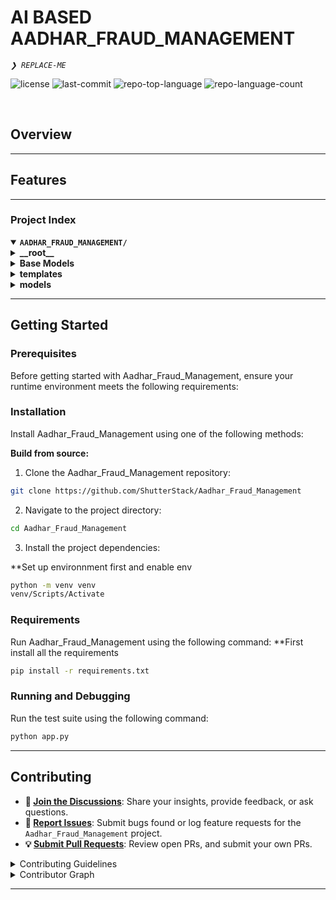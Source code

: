 <div align="left" style="position: relative;">
<h1>AI BASED AADHAR_FRAUD_MANAGEMENT</h1>
<p align="left">
	<em><code>❯ REPLACE-ME</code></em>
</p>
<p align="left">
	<img src="https://img.shields.io/github/license/ShutterStack/Aadhar_Fraud_Management?style=default&logo=opensourceinitiative&logoColor=white&color=0080ff" alt="license">
	<img src="https://img.shields.io/github/last-commit/ShutterStack/Aadhar_Fraud_Management?style=default&logo=git&logoColor=white&color=0080ff" alt="last-commit">
	<img src="https://img.shields.io/github/languages/top/ShutterStack/Aadhar_Fraud_Management?style=default&color=0080ff" alt="repo-top-language">
	<img src="https://img.shields.io/github/languages/count/ShutterStack/Aadhar_Fraud_Management?style=default&color=0080ff" alt="repo-language-count">
</p>
<p align="left"><!-- default option, no dependency badges. -->
</p>
<p align="left">
	<!-- default option, no dependency badges. -->
</p>
</div>
<br clear="right">

##  Overview



---

##  Features



---

###  Project Index
<details open>
	<summary><b><code>AADHAR_FRAUD_MANAGEMENT/</code></b></summary>
	<details> <!-- __root__ Submodule -->
		<summary><b>__root__</b></summary>
		<blockquote>
			<table>
			<tr>
				<td><b><a href='https://github.com/ShutterStack/Aadhar_Fraud_Management/blob/master/vercel.json'>vercel.json</a></b></td>
				<td><code>❯ REPLACE-ME</code></td>
			</tr>
			<tr>
				<td><b><a href='https://github.com/ShutterStack/Aadhar_Fraud_Management/blob/master/app.py'>app.py</a></b></td>
				<td><code>❯ REPLACE-ME</code></td>
			</tr>
			<tr>
				<td><b><a href='https://github.com/ShutterStack/Aadhar_Fraud_Management/blob/master/requirements.txt'>requirements.txt</a></b></td>
				<td><code>❯ REPLACE-ME</code></td>
			</tr>
			</table>
		</blockquote>
	</details>
	<details> <!-- Base Models Submodule -->
		<summary><b>Base Models</b></summary>
		<blockquote>
			<table>
			<tr>
				<td><b><a href='https://github.com/ShutterStack/Aadhar_Fraud_Management/blob/master/Base Models/yolo11n-cls.pt'>yolo11n-cls.pt</a></b></td>
				<td><code>❯ REPLACE-ME</code></td>
			</tr>
			</table>
			<details>
				<summary><b>ocr</b></summary>
				<blockquote>
					<table>
					<tr>
						<td><b><a href='https://github.com/ShutterStack/Aadhar_Fraud_Management/blob/master/Base Models/ocr/ocr.ipynb'>ocr.ipynb</a></b></td>
						<td><code>❯ REPLACE-ME</code></td>
					</tr>
					</table>
					<details>
						<summary><b>.ipynb_checkpoints</b></summary>
						<blockquote>
							<table>
							<tr>
								<td><b><a href='https://github.com/ShutterStack/Aadhar_Fraud_Management/blob/master/Base Models/ocr/.ipynb_checkpoints/ocr-checkpoint.ipynb'>ocr-checkpoint.ipynb</a></b></td>
								<td><code>❯ REPLACE-ME</code></td>
							</tr>
							</table>
						</blockquote>
					</details>
				</blockquote>
			</details>
			<details>
				<summary><b>runs</b></summary>
				<blockquote>
					<details>
						<summary><b>classify</b></summary>
						<blockquote>
							<details>
								<summary><b>train</b></summary>
								<blockquote>
									<table>
									<tr>
										<td><b><a href='https://github.com/ShutterStack/Aadhar_Fraud_Management/blob/master/Base Models/runs/classify/train/args.yaml'>args.yaml</a></b></td>
										<td><code>❯ REPLACE-ME</code></td>
									</tr>
									</table>
									<details>
										<summary><b>weights</b></summary>
										<blockquote>
											<table>
											<tr>
												<td><b><a href='https://github.com/ShutterStack/Aadhar_Fraud_Management/blob/master/Base Models/runs/classify/train/weights/best.pt'>best.pt</a></b></td>
												<td><code>❯ REPLACE-ME</code></td>
											</tr>
											<tr>
												<td><b><a href='https://github.com/ShutterStack/Aadhar_Fraud_Management/blob/master/Base Models/runs/classify/train/weights/last.pt'>last.pt</a></b></td>
												<td><code>❯ REPLACE-ME</code></td>
											</tr>
											</table>
										</blockquote>
									</details>
								</blockquote>
							</details>
						</blockquote>
					</details>
				</blockquote>
			</details>
			<details>
				<summary><b>detection_model</b></summary>
				<blockquote>
					<table>
					<tr>
						<td><b><a href='https://github.com/ShutterStack/Aadhar_Fraud_Management/blob/master/Base Models/detection_model/data.yaml'>data.yaml</a></b></td>
						<td><code>❯ REPLACE-ME</code></td>
					</tr>
					<tr>
						<td><b><a href='https://github.com/ShutterStack/Aadhar_Fraud_Management/blob/master/Base Models/detection_model/yolo11n.pt'>yolo11n.pt</a></b></td>
						<td><code>❯ REPLACE-ME</code></td>
					</tr>
					<tr>
						<td><b><a href='https://github.com/ShutterStack/Aadhar_Fraud_Management/blob/master/Base Models/detection_model/detection_model.ipynb'>detection_model.ipynb</a></b></td>
						<td><code>❯ REPLACE-ME</code></td>
					</tr>
					</table>
					<details>
						<summary><b>dataset</b></summary>
						<blockquote>
							<table>
							<tr>
								<td><b><a href='https://github.com/ShutterStack/Aadhar_Fraud_Management/blob/master/Base Models/detection_model/dataset/classes.txt'>classes.txt</a></b></td>
								<td><code>❯ REPLACE-ME</code></td>
							</tr>
							</table>
							<details>
								<summary><b>labels</b></summary>
								<blockquote>
									<details>
										<summary><b>val</b></summary>
										<blockquote>
											<table>
											<tr>
												<td><b><a href='https://github.com/ShutterStack/Aadhar_Fraud_Management/blob/master/Base Models/detection_model/dataset/labels/val/266.txt'>266.txt</a></b></td>
												<td><code>❯ REPLACE-ME</code></td>
											</tr>
											<tr>
												<td><b><a href='https://github.com/ShutterStack/Aadhar_Fraud_Management/blob/master/Base Models/detection_model/dataset/labels/val/286.txt'>286.txt</a></b></td>
												<td><code>❯ REPLACE-ME</code></td>
											</tr>
											<tr>
												<td><b><a href='https://github.com/ShutterStack/Aadhar_Fraud_Management/blob/master/Base Models/detection_model/dataset/labels/val/242.txt'>242.txt</a></b></td>
												<td><code>❯ REPLACE-ME</code></td>
											</tr>
											<tr>
												<td><b><a href='https://github.com/ShutterStack/Aadhar_Fraud_Management/blob/master/Base Models/detection_model/dataset/labels/val/276.txt'>276.txt</a></b></td>
												<td><code>❯ REPLACE-ME</code></td>
											</tr>
											<tr>
												<td><b><a href='https://github.com/ShutterStack/Aadhar_Fraud_Management/blob/master/Base Models/detection_model/dataset/labels/val/273.txt'>273.txt</a></b></td>
												<td><code>❯ REPLACE-ME</code></td>
											</tr>
											<tr>
												<td><b><a href='https://github.com/ShutterStack/Aadhar_Fraud_Management/blob/master/Base Models/detection_model/dataset/labels/val/252.txt'>252.txt</a></b></td>
												<td><code>❯ REPLACE-ME</code></td>
											</tr>
											<tr>
												<td><b><a href='https://github.com/ShutterStack/Aadhar_Fraud_Management/blob/master/Base Models/detection_model/dataset/labels/val/267.txt'>267.txt</a></b></td>
												<td><code>❯ REPLACE-ME</code></td>
											</tr>
											<tr>
												<td><b><a href='https://github.com/ShutterStack/Aadhar_Fraud_Management/blob/master/Base Models/detection_model/dataset/labels/val/291.txt'>291.txt</a></b></td>
												<td><code>❯ REPLACE-ME</code></td>
											</tr>
											<tr>
												<td><b><a href='https://github.com/ShutterStack/Aadhar_Fraud_Management/blob/master/Base Models/detection_model/dataset/labels/val/284.txt'>284.txt</a></b></td>
												<td><code>❯ REPLACE-ME</code></td>
											</tr>
											<tr>
												<td><b><a href='https://github.com/ShutterStack/Aadhar_Fraud_Management/blob/master/Base Models/detection_model/dataset/labels/val/290.txt'>290.txt</a></b></td>
												<td><code>❯ REPLACE-ME</code></td>
											</tr>
											<tr>
												<td><b><a href='https://github.com/ShutterStack/Aadhar_Fraud_Management/blob/master/Base Models/detection_model/dataset/labels/val/262.txt'>262.txt</a></b></td>
												<td><code>❯ REPLACE-ME</code></td>
											</tr>
											<tr>
												<td><b><a href='https://github.com/ShutterStack/Aadhar_Fraud_Management/blob/master/Base Models/detection_model/dataset/labels/val/260.txt'>260.txt</a></b></td>
												<td><code>❯ REPLACE-ME</code></td>
											</tr>
											<tr>
												<td><b><a href='https://github.com/ShutterStack/Aadhar_Fraud_Management/blob/master/Base Models/detection_model/dataset/labels/val/271.txt'>271.txt</a></b></td>
												<td><code>❯ REPLACE-ME</code></td>
											</tr>
											<tr>
												<td><b><a href='https://github.com/ShutterStack/Aadhar_Fraud_Management/blob/master/Base Models/detection_model/dataset/labels/val/289.txt'>289.txt</a></b></td>
												<td><code>❯ REPLACE-ME</code></td>
											</tr>
											<tr>
												<td><b><a href='https://github.com/ShutterStack/Aadhar_Fraud_Management/blob/master/Base Models/detection_model/dataset/labels/val/259.txt'>259.txt</a></b></td>
												<td><code>❯ REPLACE-ME</code></td>
											</tr>
											<tr>
												<td><b><a href='https://github.com/ShutterStack/Aadhar_Fraud_Management/blob/master/Base Models/detection_model/dataset/labels/val/272.txt'>272.txt</a></b></td>
												<td><code>❯ REPLACE-ME</code></td>
											</tr>
											<tr>
												<td><b><a href='https://github.com/ShutterStack/Aadhar_Fraud_Management/blob/master/Base Models/detection_model/dataset/labels/val/283.txt'>283.txt</a></b></td>
												<td><code>❯ REPLACE-ME</code></td>
											</tr>
											<tr>
												<td><b><a href='https://github.com/ShutterStack/Aadhar_Fraud_Management/blob/master/Base Models/detection_model/dataset/labels/val/250.txt'>250.txt</a></b></td>
												<td><code>❯ REPLACE-ME</code></td>
											</tr>
											<tr>
												<td><b><a href='https://github.com/ShutterStack/Aadhar_Fraud_Management/blob/master/Base Models/detection_model/dataset/labels/val/246.txt'>246.txt</a></b></td>
												<td><code>❯ REPLACE-ME</code></td>
											</tr>
											<tr>
												<td><b><a href='https://github.com/ShutterStack/Aadhar_Fraud_Management/blob/master/Base Models/detection_model/dataset/labels/val/275.txt'>275.txt</a></b></td>
												<td><code>❯ REPLACE-ME</code></td>
											</tr>
											<tr>
												<td><b><a href='https://github.com/ShutterStack/Aadhar_Fraud_Management/blob/master/Base Models/detection_model/dataset/labels/val/270.txt'>270.txt</a></b></td>
												<td><code>❯ REPLACE-ME</code></td>
											</tr>
											<tr>
												<td><b><a href='https://github.com/ShutterStack/Aadhar_Fraud_Management/blob/master/Base Models/detection_model/dataset/labels/val/264.txt'>264.txt</a></b></td>
												<td><code>❯ REPLACE-ME</code></td>
											</tr>
											<tr>
												<td><b><a href='https://github.com/ShutterStack/Aadhar_Fraud_Management/blob/master/Base Models/detection_model/dataset/labels/val/274.txt'>274.txt</a></b></td>
												<td><code>❯ REPLACE-ME</code></td>
											</tr>
											<tr>
												<td><b><a href='https://github.com/ShutterStack/Aadhar_Fraud_Management/blob/master/Base Models/detection_model/dataset/labels/val/248.txt'>248.txt</a></b></td>
												<td><code>❯ REPLACE-ME</code></td>
											</tr>
											<tr>
												<td><b><a href='https://github.com/ShutterStack/Aadhar_Fraud_Management/blob/master/Base Models/detection_model/dataset/labels/val/269.txt'>269.txt</a></b></td>
												<td><code>❯ REPLACE-ME</code></td>
											</tr>
											<tr>
												<td><b><a href='https://github.com/ShutterStack/Aadhar_Fraud_Management/blob/master/Base Models/detection_model/dataset/labels/val/261.txt'>261.txt</a></b></td>
												<td><code>❯ REPLACE-ME</code></td>
											</tr>
											<tr>
												<td><b><a href='https://github.com/ShutterStack/Aadhar_Fraud_Management/blob/master/Base Models/detection_model/dataset/labels/val/253.txt'>253.txt</a></b></td>
												<td><code>❯ REPLACE-ME</code></td>
											</tr>
											<tr>
												<td><b><a href='https://github.com/ShutterStack/Aadhar_Fraud_Management/blob/master/Base Models/detection_model/dataset/labels/val/268.txt'>268.txt</a></b></td>
												<td><code>❯ REPLACE-ME</code></td>
											</tr>
											<tr>
												<td><b><a href='https://github.com/ShutterStack/Aadhar_Fraud_Management/blob/master/Base Models/detection_model/dataset/labels/val/257.txt'>257.txt</a></b></td>
												<td><code>❯ REPLACE-ME</code></td>
											</tr>
											<tr>
												<td><b><a href='https://github.com/ShutterStack/Aadhar_Fraud_Management/blob/master/Base Models/detection_model/dataset/labels/val/277.txt'>277.txt</a></b></td>
												<td><code>❯ REPLACE-ME</code></td>
											</tr>
											<tr>
												<td><b><a href='https://github.com/ShutterStack/Aadhar_Fraud_Management/blob/master/Base Models/detection_model/dataset/labels/val/278.txt'>278.txt</a></b></td>
												<td><code>❯ REPLACE-ME</code></td>
											</tr>
											<tr>
												<td><b><a href='https://github.com/ShutterStack/Aadhar_Fraud_Management/blob/master/Base Models/detection_model/dataset/labels/val/245.txt'>245.txt</a></b></td>
												<td><code>❯ REPLACE-ME</code></td>
											</tr>
											<tr>
												<td><b><a href='https://github.com/ShutterStack/Aadhar_Fraud_Management/blob/master/Base Models/detection_model/dataset/labels/val/279.txt'>279.txt</a></b></td>
												<td><code>❯ REPLACE-ME</code></td>
											</tr>
											<tr>
												<td><b><a href='https://github.com/ShutterStack/Aadhar_Fraud_Management/blob/master/Base Models/detection_model/dataset/labels/val/247.txt'>247.txt</a></b></td>
												<td><code>❯ REPLACE-ME</code></td>
											</tr>
											<tr>
												<td><b><a href='https://github.com/ShutterStack/Aadhar_Fraud_Management/blob/master/Base Models/detection_model/dataset/labels/val/281.txt'>281.txt</a></b></td>
												<td><code>❯ REPLACE-ME</code></td>
											</tr>
											<tr>
												<td><b><a href='https://github.com/ShutterStack/Aadhar_Fraud_Management/blob/master/Base Models/detection_model/dataset/labels/val/287.txt'>287.txt</a></b></td>
												<td><code>❯ REPLACE-ME</code></td>
											</tr>
											<tr>
												<td><b><a href='https://github.com/ShutterStack/Aadhar_Fraud_Management/blob/master/Base Models/detection_model/dataset/labels/val/241.txt'>241.txt</a></b></td>
												<td><code>❯ REPLACE-ME</code></td>
											</tr>
											<tr>
												<td><b><a href='https://github.com/ShutterStack/Aadhar_Fraud_Management/blob/master/Base Models/detection_model/dataset/labels/val/251.txt'>251.txt</a></b></td>
												<td><code>❯ REPLACE-ME</code></td>
											</tr>
											<tr>
												<td><b><a href='https://github.com/ShutterStack/Aadhar_Fraud_Management/blob/master/Base Models/detection_model/dataset/labels/val/258.txt'>258.txt</a></b></td>
												<td><code>❯ REPLACE-ME</code></td>
											</tr>
											<tr>
												<td><b><a href='https://github.com/ShutterStack/Aadhar_Fraud_Management/blob/master/Base Models/detection_model/dataset/labels/val/282.txt'>282.txt</a></b></td>
												<td><code>❯ REPLACE-ME</code></td>
											</tr>
											<tr>
												<td><b><a href='https://github.com/ShutterStack/Aadhar_Fraud_Management/blob/master/Base Models/detection_model/dataset/labels/val/265.txt'>265.txt</a></b></td>
												<td><code>❯ REPLACE-ME</code></td>
											</tr>
											<tr>
												<td><b><a href='https://github.com/ShutterStack/Aadhar_Fraud_Management/blob/master/Base Models/detection_model/dataset/labels/val/255.txt'>255.txt</a></b></td>
												<td><code>❯ REPLACE-ME</code></td>
											</tr>
											<tr>
												<td><b><a href='https://github.com/ShutterStack/Aadhar_Fraud_Management/blob/master/Base Models/detection_model/dataset/labels/val/288.txt'>288.txt</a></b></td>
												<td><code>❯ REPLACE-ME</code></td>
											</tr>
											<tr>
												<td><b><a href='https://github.com/ShutterStack/Aadhar_Fraud_Management/blob/master/Base Models/detection_model/dataset/labels/val/263.txt'>263.txt</a></b></td>
												<td><code>❯ REPLACE-ME</code></td>
											</tr>
											<tr>
												<td><b><a href='https://github.com/ShutterStack/Aadhar_Fraud_Management/blob/master/Base Models/detection_model/dataset/labels/val/249.txt'>249.txt</a></b></td>
												<td><code>❯ REPLACE-ME</code></td>
											</tr>
											<tr>
												<td><b><a href='https://github.com/ShutterStack/Aadhar_Fraud_Management/blob/master/Base Models/detection_model/dataset/labels/val/285.txt'>285.txt</a></b></td>
												<td><code>❯ REPLACE-ME</code></td>
											</tr>
											<tr>
												<td><b><a href='https://github.com/ShutterStack/Aadhar_Fraud_Management/blob/master/Base Models/detection_model/dataset/labels/val/244.txt'>244.txt</a></b></td>
												<td><code>❯ REPLACE-ME</code></td>
											</tr>
											<tr>
												<td><b><a href='https://github.com/ShutterStack/Aadhar_Fraud_Management/blob/master/Base Models/detection_model/dataset/labels/val/254.txt'>254.txt</a></b></td>
												<td><code>❯ REPLACE-ME</code></td>
											</tr>
											<tr>
												<td><b><a href='https://github.com/ShutterStack/Aadhar_Fraud_Management/blob/master/Base Models/detection_model/dataset/labels/val/280.txt'>280.txt</a></b></td>
												<td><code>❯ REPLACE-ME</code></td>
											</tr>
											<tr>
												<td><b><a href='https://github.com/ShutterStack/Aadhar_Fraud_Management/blob/master/Base Models/detection_model/dataset/labels/val/243.txt'>243.txt</a></b></td>
												<td><code>❯ REPLACE-ME</code></td>
											</tr>
											<tr>
												<td><b><a href='https://github.com/ShutterStack/Aadhar_Fraud_Management/blob/master/Base Models/detection_model/dataset/labels/val/256.txt'>256.txt</a></b></td>
												<td><code>❯ REPLACE-ME</code></td>
											</tr>
											</table>
										</blockquote>
									</details>
									<details>
										<summary><b>train</b></summary>
										<blockquote>
											<table>
											<tr>
												<td><b><a href='https://github.com/ShutterStack/Aadhar_Fraud_Management/blob/master/Base Models/detection_model/dataset/labels/train/86.txt'>86.txt</a></b></td>
												<td><code>❯ REPLACE-ME</code></td>
											</tr>
											<tr>
												<td><b><a href='https://github.com/ShutterStack/Aadhar_Fraud_Management/blob/master/Base Models/detection_model/dataset/labels/train/60.txt'>60.txt</a></b></td>
												<td><code>❯ REPLACE-ME</code></td>
											</tr>
											<tr>
												<td><b><a href='https://github.com/ShutterStack/Aadhar_Fraud_Management/blob/master/Base Models/detection_model/dataset/labels/train/37.txt'>37.txt</a></b></td>
												<td><code>❯ REPLACE-ME</code></td>
											</tr>
											<tr>
												<td><b><a href='https://github.com/ShutterStack/Aadhar_Fraud_Management/blob/master/Base Models/detection_model/dataset/labels/train/134.txt'>134.txt</a></b></td>
												<td><code>❯ REPLACE-ME</code></td>
											</tr>
											<tr>
												<td><b><a href='https://github.com/ShutterStack/Aadhar_Fraud_Management/blob/master/Base Models/detection_model/dataset/labels/train/167.txt'>167.txt</a></b></td>
												<td><code>❯ REPLACE-ME</code></td>
											</tr>
											<tr>
												<td><b><a href='https://github.com/ShutterStack/Aadhar_Fraud_Management/blob/master/Base Models/detection_model/dataset/labels/train/213.txt'>213.txt</a></b></td>
												<td><code>❯ REPLACE-ME</code></td>
											</tr>
											<tr>
												<td><b><a href='https://github.com/ShutterStack/Aadhar_Fraud_Management/blob/master/Base Models/detection_model/dataset/labels/train/99.txt'>99.txt</a></b></td>
												<td><code>❯ REPLACE-ME</code></td>
											</tr>
											<tr>
												<td><b><a href='https://github.com/ShutterStack/Aadhar_Fraud_Management/blob/master/Base Models/detection_model/dataset/labels/train/198.txt'>198.txt</a></b></td>
												<td><code>❯ REPLACE-ME</code></td>
											</tr>
											<tr>
												<td><b><a href='https://github.com/ShutterStack/Aadhar_Fraud_Management/blob/master/Base Models/detection_model/dataset/labels/train/131.txt'>131.txt</a></b></td>
												<td><code>❯ REPLACE-ME</code></td>
											</tr>
											<tr>
												<td><b><a href='https://github.com/ShutterStack/Aadhar_Fraud_Management/blob/master/Base Models/detection_model/dataset/labels/train/71.txt'>71.txt</a></b></td>
												<td><code>❯ REPLACE-ME</code></td>
											</tr>
											<tr>
												<td><b><a href='https://github.com/ShutterStack/Aadhar_Fraud_Management/blob/master/Base Models/detection_model/dataset/labels/train/211.txt'>211.txt</a></b></td>
												<td><code>❯ REPLACE-ME</code></td>
											</tr>
											<tr>
												<td><b><a href='https://github.com/ShutterStack/Aadhar_Fraud_Management/blob/master/Base Models/detection_model/dataset/labels/train/231.txt'>231.txt</a></b></td>
												<td><code>❯ REPLACE-ME</code></td>
											</tr>
											<tr>
												<td><b><a href='https://github.com/ShutterStack/Aadhar_Fraud_Management/blob/master/Base Models/detection_model/dataset/labels/train/119.txt'>119.txt</a></b></td>
												<td><code>❯ REPLACE-ME</code></td>
											</tr>
											<tr>
												<td><b><a href='https://github.com/ShutterStack/Aadhar_Fraud_Management/blob/master/Base Models/detection_model/dataset/labels/train/95.txt'>95.txt</a></b></td>
												<td><code>❯ REPLACE-ME</code></td>
											</tr>
											<tr>
												<td><b><a href='https://github.com/ShutterStack/Aadhar_Fraud_Management/blob/master/Base Models/detection_model/dataset/labels/train/164.txt'>164.txt</a></b></td>
												<td><code>❯ REPLACE-ME</code></td>
											</tr>
											<tr>
												<td><b><a href='https://github.com/ShutterStack/Aadhar_Fraud_Management/blob/master/Base Models/detection_model/dataset/labels/train/208.txt'>208.txt</a></b></td>
												<td><code>❯ REPLACE-ME</code></td>
											</tr>
											<tr>
												<td><b><a href='https://github.com/ShutterStack/Aadhar_Fraud_Management/blob/master/Base Models/detection_model/dataset/labels/train/121.txt'>121.txt</a></b></td>
												<td><code>❯ REPLACE-ME</code></td>
											</tr>
											<tr>
												<td><b><a href='https://github.com/ShutterStack/Aadhar_Fraud_Management/blob/master/Base Models/detection_model/dataset/labels/train/28.txt'>28.txt</a></b></td>
												<td><code>❯ REPLACE-ME</code></td>
											</tr>
											<tr>
												<td><b><a href='https://github.com/ShutterStack/Aadhar_Fraud_Management/blob/master/Base Models/detection_model/dataset/labels/train/206.txt'>206.txt</a></b></td>
												<td><code>❯ REPLACE-ME</code></td>
											</tr>
											<tr>
												<td><b><a href='https://github.com/ShutterStack/Aadhar_Fraud_Management/blob/master/Base Models/detection_model/dataset/labels/train/133.txt'>133.txt</a></b></td>
												<td><code>❯ REPLACE-ME</code></td>
											</tr>
											<tr>
												<td><b><a href='https://github.com/ShutterStack/Aadhar_Fraud_Management/blob/master/Base Models/detection_model/dataset/labels/train/190.txt'>190.txt</a></b></td>
												<td><code>❯ REPLACE-ME</code></td>
											</tr>
											<tr>
												<td><b><a href='https://github.com/ShutterStack/Aadhar_Fraud_Management/blob/master/Base Models/detection_model/dataset/labels/train/189.txt'>189.txt</a></b></td>
												<td><code>❯ REPLACE-ME</code></td>
											</tr>
											<tr>
												<td><b><a href='https://github.com/ShutterStack/Aadhar_Fraud_Management/blob/master/Base Models/detection_model/dataset/labels/train/226.txt'>226.txt</a></b></td>
												<td><code>❯ REPLACE-ME</code></td>
											</tr>
											<tr>
												<td><b><a href='https://github.com/ShutterStack/Aadhar_Fraud_Management/blob/master/Base Models/detection_model/dataset/labels/train/221.txt'>221.txt</a></b></td>
												<td><code>❯ REPLACE-ME</code></td>
											</tr>
											<tr>
												<td><b><a href='https://github.com/ShutterStack/Aadhar_Fraud_Management/blob/master/Base Models/detection_model/dataset/labels/train/138.txt'>138.txt</a></b></td>
												<td><code>❯ REPLACE-ME</code></td>
											</tr>
											<tr>
												<td><b><a href='https://github.com/ShutterStack/Aadhar_Fraud_Management/blob/master/Base Models/detection_model/dataset/labels/train/104.txt'>104.txt</a></b></td>
												<td><code>❯ REPLACE-ME</code></td>
											</tr>
											<tr>
												<td><b><a href='https://github.com/ShutterStack/Aadhar_Fraud_Management/blob/master/Base Models/detection_model/dataset/labels/train/27.txt'>27.txt</a></b></td>
												<td><code>❯ REPLACE-ME</code></td>
											</tr>
											<tr>
												<td><b><a href='https://github.com/ShutterStack/Aadhar_Fraud_Management/blob/master/Base Models/detection_model/dataset/labels/train/72.txt'>72.txt</a></b></td>
												<td><code>❯ REPLACE-ME</code></td>
											</tr>
											<tr>
												<td><b><a href='https://github.com/ShutterStack/Aadhar_Fraud_Management/blob/master/Base Models/detection_model/dataset/labels/train/222.txt'>222.txt</a></b></td>
												<td><code>❯ REPLACE-ME</code></td>
											</tr>
											<tr>
												<td><b><a href='https://github.com/ShutterStack/Aadhar_Fraud_Management/blob/master/Base Models/detection_model/dataset/labels/train/93.txt'>93.txt</a></b></td>
												<td><code>❯ REPLACE-ME</code></td>
											</tr>
											<tr>
												<td><b><a href='https://github.com/ShutterStack/Aadhar_Fraud_Management/blob/master/Base Models/detection_model/dataset/labels/train/101.txt'>101.txt</a></b></td>
												<td><code>❯ REPLACE-ME</code></td>
											</tr>
											<tr>
												<td><b><a href='https://github.com/ShutterStack/Aadhar_Fraud_Management/blob/master/Base Models/detection_model/dataset/labels/train/52.txt'>52.txt</a></b></td>
												<td><code>❯ REPLACE-ME</code></td>
											</tr>
											<tr>
												<td><b><a href='https://github.com/ShutterStack/Aadhar_Fraud_Management/blob/master/Base Models/detection_model/dataset/labels/train/228.txt'>228.txt</a></b></td>
												<td><code>❯ REPLACE-ME</code></td>
											</tr>
											<tr>
												<td><b><a href='https://github.com/ShutterStack/Aadhar_Fraud_Management/blob/master/Base Models/detection_model/dataset/labels/train/89.txt'>89.txt</a></b></td>
												<td><code>❯ REPLACE-ME</code></td>
											</tr>
											<tr>
												<td><b><a href='https://github.com/ShutterStack/Aadhar_Fraud_Management/blob/master/Base Models/detection_model/dataset/labels/train/149.txt'>149.txt</a></b></td>
												<td><code>❯ REPLACE-ME</code></td>
											</tr>
											<tr>
												<td><b><a href='https://github.com/ShutterStack/Aadhar_Fraud_Management/blob/master/Base Models/detection_model/dataset/labels/train/143.txt'>143.txt</a></b></td>
												<td><code>❯ REPLACE-ME</code></td>
											</tr>
											<tr>
												<td><b><a href='https://github.com/ShutterStack/Aadhar_Fraud_Management/blob/master/Base Models/detection_model/dataset/labels/train/66.txt'>66.txt</a></b></td>
												<td><code>❯ REPLACE-ME</code></td>
											</tr>
											<tr>
												<td><b><a href='https://github.com/ShutterStack/Aadhar_Fraud_Management/blob/master/Base Models/detection_model/dataset/labels/train/227.txt'>227.txt</a></b></td>
												<td><code>❯ REPLACE-ME</code></td>
											</tr>
											<tr>
												<td><b><a href='https://github.com/ShutterStack/Aadhar_Fraud_Management/blob/master/Base Models/detection_model/dataset/labels/train/57.txt'>57.txt</a></b></td>
												<td><code>❯ REPLACE-ME</code></td>
											</tr>
											<tr>
												<td><b><a href='https://github.com/ShutterStack/Aadhar_Fraud_Management/blob/master/Base Models/detection_model/dataset/labels/train/74.txt'>74.txt</a></b></td>
												<td><code>❯ REPLACE-ME</code></td>
											</tr>
											<tr>
												<td><b><a href='https://github.com/ShutterStack/Aadhar_Fraud_Management/blob/master/Base Models/detection_model/dataset/labels/train/172.txt'>172.txt</a></b></td>
												<td><code>❯ REPLACE-ME</code></td>
											</tr>
											<tr>
												<td><b><a href='https://github.com/ShutterStack/Aadhar_Fraud_Management/blob/master/Base Models/detection_model/dataset/labels/train/108.txt'>108.txt</a></b></td>
												<td><code>❯ REPLACE-ME</code></td>
											</tr>
											<tr>
												<td><b><a href='https://github.com/ShutterStack/Aadhar_Fraud_Management/blob/master/Base Models/detection_model/dataset/labels/train/197.txt'>197.txt</a></b></td>
												<td><code>❯ REPLACE-ME</code></td>
											</tr>
											<tr>
												<td><b><a href='https://github.com/ShutterStack/Aadhar_Fraud_Management/blob/master/Base Models/detection_model/dataset/labels/train/201.txt'>201.txt</a></b></td>
												<td><code>❯ REPLACE-ME</code></td>
											</tr>
											<tr>
												<td><b><a href='https://github.com/ShutterStack/Aadhar_Fraud_Management/blob/master/Base Models/detection_model/dataset/labels/train/1.txt'>1.txt</a></b></td>
												<td><code>❯ REPLACE-ME</code></td>
											</tr>
											<tr>
												<td><b><a href='https://github.com/ShutterStack/Aadhar_Fraud_Management/blob/master/Base Models/detection_model/dataset/labels/train/238.txt'>238.txt</a></b></td>
												<td><code>❯ REPLACE-ME</code></td>
											</tr>
											<tr>
												<td><b><a href='https://github.com/ShutterStack/Aadhar_Fraud_Management/blob/master/Base Models/detection_model/dataset/labels/train/30.txt'>30.txt</a></b></td>
												<td><code>❯ REPLACE-ME</code></td>
											</tr>
											<tr>
												<td><b><a href='https://github.com/ShutterStack/Aadhar_Fraud_Management/blob/master/Base Models/detection_model/dataset/labels/train/70.txt'>70.txt</a></b></td>
												<td><code>❯ REPLACE-ME</code></td>
											</tr>
											<tr>
												<td><b><a href='https://github.com/ShutterStack/Aadhar_Fraud_Management/blob/master/Base Models/detection_model/dataset/labels/train/181.txt'>181.txt</a></b></td>
												<td><code>❯ REPLACE-ME</code></td>
											</tr>
											<tr>
												<td><b><a href='https://github.com/ShutterStack/Aadhar_Fraud_Management/blob/master/Base Models/detection_model/dataset/labels/train/117.txt'>117.txt</a></b></td>
												<td><code>❯ REPLACE-ME</code></td>
											</tr>
											<tr>
												<td><b><a href='https://github.com/ShutterStack/Aadhar_Fraud_Management/blob/master/Base Models/detection_model/dataset/labels/train/177.txt'>177.txt</a></b></td>
												<td><code>❯ REPLACE-ME</code></td>
											</tr>
											<tr>
												<td><b><a href='https://github.com/ShutterStack/Aadhar_Fraud_Management/blob/master/Base Models/detection_model/dataset/labels/train/126.txt'>126.txt</a></b></td>
												<td><code>❯ REPLACE-ME</code></td>
											</tr>
											<tr>
												<td><b><a href='https://github.com/ShutterStack/Aadhar_Fraud_Management/blob/master/Base Models/detection_model/dataset/labels/train/122.txt'>122.txt</a></b></td>
												<td><code>❯ REPLACE-ME</code></td>
											</tr>
											<tr>
												<td><b><a href='https://github.com/ShutterStack/Aadhar_Fraud_Management/blob/master/Base Models/detection_model/dataset/labels/train/51.txt'>51.txt</a></b></td>
												<td><code>❯ REPLACE-ME</code></td>
											</tr>
											<tr>
												<td><b><a href='https://github.com/ShutterStack/Aadhar_Fraud_Management/blob/master/Base Models/detection_model/dataset/labels/train/129.txt'>129.txt</a></b></td>
												<td><code>❯ REPLACE-ME</code></td>
											</tr>
											<tr>
												<td><b><a href='https://github.com/ShutterStack/Aadhar_Fraud_Management/blob/master/Base Models/detection_model/dataset/labels/train/179.txt'>179.txt</a></b></td>
												<td><code>❯ REPLACE-ME</code></td>
											</tr>
											<tr>
												<td><b><a href='https://github.com/ShutterStack/Aadhar_Fraud_Management/blob/master/Base Models/detection_model/dataset/labels/train/4.txt'>4.txt</a></b></td>
												<td><code>❯ REPLACE-ME</code></td>
											</tr>
											<tr>
												<td><b><a href='https://github.com/ShutterStack/Aadhar_Fraud_Management/blob/master/Base Models/detection_model/dataset/labels/train/180.txt'>180.txt</a></b></td>
												<td><code>❯ REPLACE-ME</code></td>
											</tr>
											<tr>
												<td><b><a href='https://github.com/ShutterStack/Aadhar_Fraud_Management/blob/master/Base Models/detection_model/dataset/labels/train/195.txt'>195.txt</a></b></td>
												<td><code>❯ REPLACE-ME</code></td>
											</tr>
											<tr>
												<td><b><a href='https://github.com/ShutterStack/Aadhar_Fraud_Management/blob/master/Base Models/detection_model/dataset/labels/train/160.txt'>160.txt</a></b></td>
												<td><code>❯ REPLACE-ME</code></td>
											</tr>
											<tr>
												<td><b><a href='https://github.com/ShutterStack/Aadhar_Fraud_Management/blob/master/Base Models/detection_model/dataset/labels/train/11.txt'>11.txt</a></b></td>
												<td><code>❯ REPLACE-ME</code></td>
											</tr>
											<tr>
												<td><b><a href='https://github.com/ShutterStack/Aadhar_Fraud_Management/blob/master/Base Models/detection_model/dataset/labels/train/25.txt'>25.txt</a></b></td>
												<td><code>❯ REPLACE-ME</code></td>
											</tr>
											<tr>
												<td><b><a href='https://github.com/ShutterStack/Aadhar_Fraud_Management/blob/master/Base Models/detection_model/dataset/labels/train/44.txt'>44.txt</a></b></td>
												<td><code>❯ REPLACE-ME</code></td>
											</tr>
											<tr>
												<td><b><a href='https://github.com/ShutterStack/Aadhar_Fraud_Management/blob/master/Base Models/detection_model/dataset/labels/train/127.txt'>127.txt</a></b></td>
												<td><code>❯ REPLACE-ME</code></td>
											</tr>
											<tr>
												<td><b><a href='https://github.com/ShutterStack/Aadhar_Fraud_Management/blob/master/Base Models/detection_model/dataset/labels/train/178.txt'>178.txt</a></b></td>
												<td><code>❯ REPLACE-ME</code></td>
											</tr>
											<tr>
												<td><b><a href='https://github.com/ShutterStack/Aadhar_Fraud_Management/blob/master/Base Models/detection_model/dataset/labels/train/111.txt'>111.txt</a></b></td>
												<td><code>❯ REPLACE-ME</code></td>
											</tr>
											<tr>
												<td><b><a href='https://github.com/ShutterStack/Aadhar_Fraud_Management/blob/master/Base Models/detection_model/dataset/labels/train/58.txt'>58.txt</a></b></td>
												<td><code>❯ REPLACE-ME</code></td>
											</tr>
											<tr>
												<td><b><a href='https://github.com/ShutterStack/Aadhar_Fraud_Management/blob/master/Base Models/detection_model/dataset/labels/train/145.txt'>145.txt</a></b></td>
												<td><code>❯ REPLACE-ME</code></td>
											</tr>
											<tr>
												<td><b><a href='https://github.com/ShutterStack/Aadhar_Fraud_Management/blob/master/Base Models/detection_model/dataset/labels/train/13.txt'>13.txt</a></b></td>
												<td><code>❯ REPLACE-ME</code></td>
											</tr>
											<tr>
												<td><b><a href='https://github.com/ShutterStack/Aadhar_Fraud_Management/blob/master/Base Models/detection_model/dataset/labels/train/88.txt'>88.txt</a></b></td>
												<td><code>❯ REPLACE-ME</code></td>
											</tr>
											<tr>
												<td><b><a href='https://github.com/ShutterStack/Aadhar_Fraud_Management/blob/master/Base Models/detection_model/dataset/labels/train/116.txt'>116.txt</a></b></td>
												<td><code>❯ REPLACE-ME</code></td>
											</tr>
											<tr>
												<td><b><a href='https://github.com/ShutterStack/Aadhar_Fraud_Management/blob/master/Base Models/detection_model/dataset/labels/train/67.txt'>67.txt</a></b></td>
												<td><code>❯ REPLACE-ME</code></td>
											</tr>
											<tr>
												<td><b><a href='https://github.com/ShutterStack/Aadhar_Fraud_Management/blob/master/Base Models/detection_model/dataset/labels/train/109.txt'>109.txt</a></b></td>
												<td><code>❯ REPLACE-ME</code></td>
											</tr>
											<tr>
												<td><b><a href='https://github.com/ShutterStack/Aadhar_Fraud_Management/blob/master/Base Models/detection_model/dataset/labels/train/62.txt'>62.txt</a></b></td>
												<td><code>❯ REPLACE-ME</code></td>
											</tr>
											<tr>
												<td><b><a href='https://github.com/ShutterStack/Aadhar_Fraud_Management/blob/master/Base Models/detection_model/dataset/labels/train/113.txt'>113.txt</a></b></td>
												<td><code>❯ REPLACE-ME</code></td>
											</tr>
											<tr>
												<td><b><a href='https://github.com/ShutterStack/Aadhar_Fraud_Management/blob/master/Base Models/detection_model/dataset/labels/train/183.txt'>183.txt</a></b></td>
												<td><code>❯ REPLACE-ME</code></td>
											</tr>
											<tr>
												<td><b><a href='https://github.com/ShutterStack/Aadhar_Fraud_Management/blob/master/Base Models/detection_model/dataset/labels/train/225.txt'>225.txt</a></b></td>
												<td><code>❯ REPLACE-ME</code></td>
											</tr>
											<tr>
												<td><b><a href='https://github.com/ShutterStack/Aadhar_Fraud_Management/blob/master/Base Models/detection_model/dataset/labels/train/8.txt'>8.txt</a></b></td>
												<td><code>❯ REPLACE-ME</code></td>
											</tr>
											<tr>
												<td><b><a href='https://github.com/ShutterStack/Aadhar_Fraud_Management/blob/master/Base Models/detection_model/dataset/labels/train/45.txt'>45.txt</a></b></td>
												<td><code>❯ REPLACE-ME</code></td>
											</tr>
											<tr>
												<td><b><a href='https://github.com/ShutterStack/Aadhar_Fraud_Management/blob/master/Base Models/detection_model/dataset/labels/train/135.txt'>135.txt</a></b></td>
												<td><code>❯ REPLACE-ME</code></td>
											</tr>
											<tr>
												<td><b><a href='https://github.com/ShutterStack/Aadhar_Fraud_Management/blob/master/Base Models/detection_model/dataset/labels/train/97.txt'>97.txt</a></b></td>
												<td><code>❯ REPLACE-ME</code></td>
											</tr>
											<tr>
												<td><b><a href='https://github.com/ShutterStack/Aadhar_Fraud_Management/blob/master/Base Models/detection_model/dataset/labels/train/174.txt'>174.txt</a></b></td>
												<td><code>❯ REPLACE-ME</code></td>
											</tr>
											<tr>
												<td><b><a href='https://github.com/ShutterStack/Aadhar_Fraud_Management/blob/master/Base Models/detection_model/dataset/labels/train/69.txt'>69.txt</a></b></td>
												<td><code>❯ REPLACE-ME</code></td>
											</tr>
											<tr>
												<td><b><a href='https://github.com/ShutterStack/Aadhar_Fraud_Management/blob/master/Base Models/detection_model/dataset/labels/train/10.txt'>10.txt</a></b></td>
												<td><code>❯ REPLACE-ME</code></td>
											</tr>
											<tr>
												<td><b><a href='https://github.com/ShutterStack/Aadhar_Fraud_Management/blob/master/Base Models/detection_model/dataset/labels/train/120.txt'>120.txt</a></b></td>
												<td><code>❯ REPLACE-ME</code></td>
											</tr>
											<tr>
												<td><b><a href='https://github.com/ShutterStack/Aadhar_Fraud_Management/blob/master/Base Models/detection_model/dataset/labels/train/107.txt'>107.txt</a></b></td>
												<td><code>❯ REPLACE-ME</code></td>
											</tr>
											<tr>
												<td><b><a href='https://github.com/ShutterStack/Aadhar_Fraud_Management/blob/master/Base Models/detection_model/dataset/labels/train/218.txt'>218.txt</a></b></td>
												<td><code>❯ REPLACE-ME</code></td>
											</tr>
											<tr>
												<td><b><a href='https://github.com/ShutterStack/Aadhar_Fraud_Management/blob/master/Base Models/detection_model/dataset/labels/train/187.txt'>187.txt</a></b></td>
												<td><code>❯ REPLACE-ME</code></td>
											</tr>
											<tr>
												<td><b><a href='https://github.com/ShutterStack/Aadhar_Fraud_Management/blob/master/Base Models/detection_model/dataset/labels/train/216.txt'>216.txt</a></b></td>
												<td><code>❯ REPLACE-ME</code></td>
											</tr>
											<tr>
												<td><b><a href='https://github.com/ShutterStack/Aadhar_Fraud_Management/blob/master/Base Models/detection_model/dataset/labels/train/161.txt'>161.txt</a></b></td>
												<td><code>❯ REPLACE-ME</code></td>
											</tr>
											<tr>
												<td><b><a href='https://github.com/ShutterStack/Aadhar_Fraud_Management/blob/master/Base Models/detection_model/dataset/labels/train/156.txt'>156.txt</a></b></td>
												<td><code>❯ REPLACE-ME</code></td>
											</tr>
											<tr>
												<td><b><a href='https://github.com/ShutterStack/Aadhar_Fraud_Management/blob/master/Base Models/detection_model/dataset/labels/train/63.txt'>63.txt</a></b></td>
												<td><code>❯ REPLACE-ME</code></td>
											</tr>
											<tr>
												<td><b><a href='https://github.com/ShutterStack/Aadhar_Fraud_Management/blob/master/Base Models/detection_model/dataset/labels/train/193.txt'>193.txt</a></b></td>
												<td><code>❯ REPLACE-ME</code></td>
											</tr>
											<tr>
												<td><b><a href='https://github.com/ShutterStack/Aadhar_Fraud_Management/blob/master/Base Models/detection_model/dataset/labels/train/137.txt'>137.txt</a></b></td>
												<td><code>❯ REPLACE-ME</code></td>
											</tr>
											<tr>
												<td><b><a href='https://github.com/ShutterStack/Aadhar_Fraud_Management/blob/master/Base Models/detection_model/dataset/labels/train/153.txt'>153.txt</a></b></td>
												<td><code>❯ REPLACE-ME</code></td>
											</tr>
											<tr>
												<td><b><a href='https://github.com/ShutterStack/Aadhar_Fraud_Management/blob/master/Base Models/detection_model/dataset/labels/train/229.txt'>229.txt</a></b></td>
												<td><code>❯ REPLACE-ME</code></td>
											</tr>
											<tr>
												<td><b><a href='https://github.com/ShutterStack/Aadhar_Fraud_Management/blob/master/Base Models/detection_model/dataset/labels/train/114.txt'>114.txt</a></b></td>
												<td><code>❯ REPLACE-ME</code></td>
											</tr>
											<tr>
												<td><b><a href='https://github.com/ShutterStack/Aadhar_Fraud_Management/blob/master/Base Models/detection_model/dataset/labels/train/22.txt'>22.txt</a></b></td>
												<td><code>❯ REPLACE-ME</code></td>
											</tr>
											<tr>
												<td><b><a href='https://github.com/ShutterStack/Aadhar_Fraud_Management/blob/master/Base Models/detection_model/dataset/labels/train/49.txt'>49.txt</a></b></td>
												<td><code>❯ REPLACE-ME</code></td>
											</tr>
											<tr>
												<td><b><a href='https://github.com/ShutterStack/Aadhar_Fraud_Management/blob/master/Base Models/detection_model/dataset/labels/train/84.txt'>84.txt</a></b></td>
												<td><code>❯ REPLACE-ME</code></td>
											</tr>
											<tr>
												<td><b><a href='https://github.com/ShutterStack/Aadhar_Fraud_Management/blob/master/Base Models/detection_model/dataset/labels/train/163.txt'>163.txt</a></b></td>
												<td><code>❯ REPLACE-ME</code></td>
											</tr>
											<tr>
												<td><b><a href='https://github.com/ShutterStack/Aadhar_Fraud_Management/blob/master/Base Models/detection_model/dataset/labels/train/106.txt'>106.txt</a></b></td>
												<td><code>❯ REPLACE-ME</code></td>
											</tr>
											<tr>
												<td><b><a href='https://github.com/ShutterStack/Aadhar_Fraud_Management/blob/master/Base Models/detection_model/dataset/labels/train/42.txt'>42.txt</a></b></td>
												<td><code>❯ REPLACE-ME</code></td>
											</tr>
											<tr>
												<td><b><a href='https://github.com/ShutterStack/Aadhar_Fraud_Management/blob/master/Base Models/detection_model/dataset/labels/train/236.txt'>236.txt</a></b></td>
												<td><code>❯ REPLACE-ME</code></td>
											</tr>
											<tr>
												<td><b><a href='https://github.com/ShutterStack/Aadhar_Fraud_Management/blob/master/Base Models/detection_model/dataset/labels/train/9.txt'>9.txt</a></b></td>
												<td><code>❯ REPLACE-ME</code></td>
											</tr>
											<tr>
												<td><b><a href='https://github.com/ShutterStack/Aadhar_Fraud_Management/blob/master/Base Models/detection_model/dataset/labels/train/176.txt'>176.txt</a></b></td>
												<td><code>❯ REPLACE-ME</code></td>
											</tr>
											<tr>
												<td><b><a href='https://github.com/ShutterStack/Aadhar_Fraud_Management/blob/master/Base Models/detection_model/dataset/labels/train/39.txt'>39.txt</a></b></td>
												<td><code>❯ REPLACE-ME</code></td>
											</tr>
											<tr>
												<td><b><a href='https://github.com/ShutterStack/Aadhar_Fraud_Management/blob/master/Base Models/detection_model/dataset/labels/train/186.txt'>186.txt</a></b></td>
												<td><code>❯ REPLACE-ME</code></td>
											</tr>
											<tr>
												<td><b><a href='https://github.com/ShutterStack/Aadhar_Fraud_Management/blob/master/Base Models/detection_model/dataset/labels/train/12.txt'>12.txt</a></b></td>
												<td><code>❯ REPLACE-ME</code></td>
											</tr>
											<tr>
												<td><b><a href='https://github.com/ShutterStack/Aadhar_Fraud_Management/blob/master/Base Models/detection_model/dataset/labels/train/94.txt'>94.txt</a></b></td>
												<td><code>❯ REPLACE-ME</code></td>
											</tr>
											<tr>
												<td><b><a href='https://github.com/ShutterStack/Aadhar_Fraud_Management/blob/master/Base Models/detection_model/dataset/labels/train/61.txt'>61.txt</a></b></td>
												<td><code>❯ REPLACE-ME</code></td>
											</tr>
											<tr>
												<td><b><a href='https://github.com/ShutterStack/Aadhar_Fraud_Management/blob/master/Base Models/detection_model/dataset/labels/train/125.txt'>125.txt</a></b></td>
												<td><code>❯ REPLACE-ME</code></td>
											</tr>
											<tr>
												<td><b><a href='https://github.com/ShutterStack/Aadhar_Fraud_Management/blob/master/Base Models/detection_model/dataset/labels/train/14.txt'>14.txt</a></b></td>
												<td><code>❯ REPLACE-ME</code></td>
											</tr>
											<tr>
												<td><b><a href='https://github.com/ShutterStack/Aadhar_Fraud_Management/blob/master/Base Models/detection_model/dataset/labels/train/173.txt'>173.txt</a></b></td>
												<td><code>❯ REPLACE-ME</code></td>
											</tr>
											<tr>
												<td><b><a href='https://github.com/ShutterStack/Aadhar_Fraud_Management/blob/master/Base Models/detection_model/dataset/labels/train/81.txt'>81.txt</a></b></td>
												<td><code>❯ REPLACE-ME</code></td>
											</tr>
											<tr>
												<td><b><a href='https://github.com/ShutterStack/Aadhar_Fraud_Management/blob/master/Base Models/detection_model/dataset/labels/train/205.txt'>205.txt</a></b></td>
												<td><code>❯ REPLACE-ME</code></td>
											</tr>
											<tr>
												<td><b><a href='https://github.com/ShutterStack/Aadhar_Fraud_Management/blob/master/Base Models/detection_model/dataset/labels/train/82.txt'>82.txt</a></b></td>
												<td><code>❯ REPLACE-ME</code></td>
											</tr>
											<tr>
												<td><b><a href='https://github.com/ShutterStack/Aadhar_Fraud_Management/blob/master/Base Models/detection_model/dataset/labels/train/240.txt'>240.txt</a></b></td>
												<td><code>❯ REPLACE-ME</code></td>
											</tr>
											<tr>
												<td><b><a href='https://github.com/ShutterStack/Aadhar_Fraud_Management/blob/master/Base Models/detection_model/dataset/labels/train/130.txt'>130.txt</a></b></td>
												<td><code>❯ REPLACE-ME</code></td>
											</tr>
											<tr>
												<td><b><a href='https://github.com/ShutterStack/Aadhar_Fraud_Management/blob/master/Base Models/detection_model/dataset/labels/train/15.txt'>15.txt</a></b></td>
												<td><code>❯ REPLACE-ME</code></td>
											</tr>
											<tr>
												<td><b><a href='https://github.com/ShutterStack/Aadhar_Fraud_Management/blob/master/Base Models/detection_model/dataset/labels/train/124.txt'>124.txt</a></b></td>
												<td><code>❯ REPLACE-ME</code></td>
											</tr>
											<tr>
												<td><b><a href='https://github.com/ShutterStack/Aadhar_Fraud_Management/blob/master/Base Models/detection_model/dataset/labels/train/18.txt'>18.txt</a></b></td>
												<td><code>❯ REPLACE-ME</code></td>
											</tr>
											<tr>
												<td><b><a href='https://github.com/ShutterStack/Aadhar_Fraud_Management/blob/master/Base Models/detection_model/dataset/labels/train/76.txt'>76.txt</a></b></td>
												<td><code>❯ REPLACE-ME</code></td>
											</tr>
											<tr>
												<td><b><a href='https://github.com/ShutterStack/Aadhar_Fraud_Management/blob/master/Base Models/detection_model/dataset/labels/train/110.txt'>110.txt</a></b></td>
												<td><code>❯ REPLACE-ME</code></td>
											</tr>
											<tr>
												<td><b><a href='https://github.com/ShutterStack/Aadhar_Fraud_Management/blob/master/Base Models/detection_model/dataset/labels/train/148.txt'>148.txt</a></b></td>
												<td><code>❯ REPLACE-ME</code></td>
											</tr>
											<tr>
												<td><b><a href='https://github.com/ShutterStack/Aadhar_Fraud_Management/blob/master/Base Models/detection_model/dataset/labels/train/136.txt'>136.txt</a></b></td>
												<td><code>❯ REPLACE-ME</code></td>
											</tr>
											<tr>
												<td><b><a href='https://github.com/ShutterStack/Aadhar_Fraud_Management/blob/master/Base Models/detection_model/dataset/labels/train/91.txt'>91.txt</a></b></td>
												<td><code>❯ REPLACE-ME</code></td>
											</tr>
											<tr>
												<td><b><a href='https://github.com/ShutterStack/Aadhar_Fraud_Management/blob/master/Base Models/detection_model/dataset/labels/train/215.txt'>215.txt</a></b></td>
												<td><code>❯ REPLACE-ME</code></td>
											</tr>
											<tr>
												<td><b><a href='https://github.com/ShutterStack/Aadhar_Fraud_Management/blob/master/Base Models/detection_model/dataset/labels/train/24.txt'>24.txt</a></b></td>
												<td><code>❯ REPLACE-ME</code></td>
											</tr>
											<tr>
												<td><b><a href='https://github.com/ShutterStack/Aadhar_Fraud_Management/blob/master/Base Models/detection_model/dataset/labels/train/2.txt'>2.txt</a></b></td>
												<td><code>❯ REPLACE-ME</code></td>
											</tr>
											<tr>
												<td><b><a href='https://github.com/ShutterStack/Aadhar_Fraud_Management/blob/master/Base Models/detection_model/dataset/labels/train/65.txt'>65.txt</a></b></td>
												<td><code>❯ REPLACE-ME</code></td>
											</tr>
											<tr>
												<td><b><a href='https://github.com/ShutterStack/Aadhar_Fraud_Management/blob/master/Base Models/detection_model/dataset/labels/train/98.txt'>98.txt</a></b></td>
												<td><code>❯ REPLACE-ME</code></td>
											</tr>
											<tr>
												<td><b><a href='https://github.com/ShutterStack/Aadhar_Fraud_Management/blob/master/Base Models/detection_model/dataset/labels/train/5.txt'>5.txt</a></b></td>
												<td><code>❯ REPLACE-ME</code></td>
											</tr>
											<tr>
												<td><b><a href='https://github.com/ShutterStack/Aadhar_Fraud_Management/blob/master/Base Models/detection_model/dataset/labels/train/80.txt'>80.txt</a></b></td>
												<td><code>❯ REPLACE-ME</code></td>
											</tr>
											<tr>
												<td><b><a href='https://github.com/ShutterStack/Aadhar_Fraud_Management/blob/master/Base Models/detection_model/dataset/labels/train/224.txt'>224.txt</a></b></td>
												<td><code>❯ REPLACE-ME</code></td>
											</tr>
											<tr>
												<td><b><a href='https://github.com/ShutterStack/Aadhar_Fraud_Management/blob/master/Base Models/detection_model/dataset/labels/train/235.txt'>235.txt</a></b></td>
												<td><code>❯ REPLACE-ME</code></td>
											</tr>
											<tr>
												<td><b><a href='https://github.com/ShutterStack/Aadhar_Fraud_Management/blob/master/Base Models/detection_model/dataset/labels/train/105.txt'>105.txt</a></b></td>
												<td><code>❯ REPLACE-ME</code></td>
											</tr>
											<tr>
												<td><b><a href='https://github.com/ShutterStack/Aadhar_Fraud_Management/blob/master/Base Models/detection_model/dataset/labels/train/141.txt'>141.txt</a></b></td>
												<td><code>❯ REPLACE-ME</code></td>
											</tr>
											<tr>
												<td><b><a href='https://github.com/ShutterStack/Aadhar_Fraud_Management/blob/master/Base Models/detection_model/dataset/labels/train/43.txt'>43.txt</a></b></td>
												<td><code>❯ REPLACE-ME</code></td>
											</tr>
											<tr>
												<td><b><a href='https://github.com/ShutterStack/Aadhar_Fraud_Management/blob/master/Base Models/detection_model/dataset/labels/train/154.txt'>154.txt</a></b></td>
												<td><code>❯ REPLACE-ME</code></td>
											</tr>
											<tr>
												<td><b><a href='https://github.com/ShutterStack/Aadhar_Fraud_Management/blob/master/Base Models/detection_model/dataset/labels/train/6.txt'>6.txt</a></b></td>
												<td><code>❯ REPLACE-ME</code></td>
											</tr>
											<tr>
												<td><b><a href='https://github.com/ShutterStack/Aadhar_Fraud_Management/blob/master/Base Models/detection_model/dataset/labels/train/152.txt'>152.txt</a></b></td>
												<td><code>❯ REPLACE-ME</code></td>
											</tr>
											<tr>
												<td><b><a href='https://github.com/ShutterStack/Aadhar_Fraud_Management/blob/master/Base Models/detection_model/dataset/labels/train/140.txt'>140.txt</a></b></td>
												<td><code>❯ REPLACE-ME</code></td>
											</tr>
											<tr>
												<td><b><a href='https://github.com/ShutterStack/Aadhar_Fraud_Management/blob/master/Base Models/detection_model/dataset/labels/train/87.txt'>87.txt</a></b></td>
												<td><code>❯ REPLACE-ME</code></td>
											</tr>
											<tr>
												<td><b><a href='https://github.com/ShutterStack/Aadhar_Fraud_Management/blob/master/Base Models/detection_model/dataset/labels/train/194.txt'>194.txt</a></b></td>
												<td><code>❯ REPLACE-ME</code></td>
											</tr>
											<tr>
												<td><b><a href='https://github.com/ShutterStack/Aadhar_Fraud_Management/blob/master/Base Models/detection_model/dataset/labels/train/212.txt'>212.txt</a></b></td>
												<td><code>❯ REPLACE-ME</code></td>
											</tr>
											<tr>
												<td><b><a href='https://github.com/ShutterStack/Aadhar_Fraud_Management/blob/master/Base Models/detection_model/dataset/labels/train/56.txt'>56.txt</a></b></td>
												<td><code>❯ REPLACE-ME</code></td>
											</tr>
											<tr>
												<td><b><a href='https://github.com/ShutterStack/Aadhar_Fraud_Management/blob/master/Base Models/detection_model/dataset/labels/train/162.txt'>162.txt</a></b></td>
												<td><code>❯ REPLACE-ME</code></td>
											</tr>
											<tr>
												<td><b><a href='https://github.com/ShutterStack/Aadhar_Fraud_Management/blob/master/Base Models/detection_model/dataset/labels/train/150.txt'>150.txt</a></b></td>
												<td><code>❯ REPLACE-ME</code></td>
											</tr>
											<tr>
												<td><b><a href='https://github.com/ShutterStack/Aadhar_Fraud_Management/blob/master/Base Models/detection_model/dataset/labels/train/165.txt'>165.txt</a></b></td>
												<td><code>❯ REPLACE-ME</code></td>
											</tr>
											<tr>
												<td><b><a href='https://github.com/ShutterStack/Aadhar_Fraud_Management/blob/master/Base Models/detection_model/dataset/labels/train/234.txt'>234.txt</a></b></td>
												<td><code>❯ REPLACE-ME</code></td>
											</tr>
											<tr>
												<td><b><a href='https://github.com/ShutterStack/Aadhar_Fraud_Management/blob/master/Base Models/detection_model/dataset/labels/train/142.txt'>142.txt</a></b></td>
												<td><code>❯ REPLACE-ME</code></td>
											</tr>
											<tr>
												<td><b><a href='https://github.com/ShutterStack/Aadhar_Fraud_Management/blob/master/Base Models/detection_model/dataset/labels/train/203.txt'>203.txt</a></b></td>
												<td><code>❯ REPLACE-ME</code></td>
											</tr>
											<tr>
												<td><b><a href='https://github.com/ShutterStack/Aadhar_Fraud_Management/blob/master/Base Models/detection_model/dataset/labels/train/237.txt'>237.txt</a></b></td>
												<td><code>❯ REPLACE-ME</code></td>
											</tr>
											<tr>
												<td><b><a href='https://github.com/ShutterStack/Aadhar_Fraud_Management/blob/master/Base Models/detection_model/dataset/labels/train/185.txt'>185.txt</a></b></td>
												<td><code>❯ REPLACE-ME</code></td>
											</tr>
											<tr>
												<td><b><a href='https://github.com/ShutterStack/Aadhar_Fraud_Management/blob/master/Base Models/detection_model/dataset/labels/train/102.txt'>102.txt</a></b></td>
												<td><code>❯ REPLACE-ME</code></td>
											</tr>
											<tr>
												<td><b><a href='https://github.com/ShutterStack/Aadhar_Fraud_Management/blob/master/Base Models/detection_model/dataset/labels/train/17.txt'>17.txt</a></b></td>
												<td><code>❯ REPLACE-ME</code></td>
											</tr>
											<tr>
												<td><b><a href='https://github.com/ShutterStack/Aadhar_Fraud_Management/blob/master/Base Models/detection_model/dataset/labels/train/217.txt'>217.txt</a></b></td>
												<td><code>❯ REPLACE-ME</code></td>
											</tr>
											<tr>
												<td><b><a href='https://github.com/ShutterStack/Aadhar_Fraud_Management/blob/master/Base Models/detection_model/dataset/labels/train/46.txt'>46.txt</a></b></td>
												<td><code>❯ REPLACE-ME</code></td>
											</tr>
											<tr>
												<td><b><a href='https://github.com/ShutterStack/Aadhar_Fraud_Management/blob/master/Base Models/detection_model/dataset/labels/train/232.txt'>232.txt</a></b></td>
												<td><code>❯ REPLACE-ME</code></td>
											</tr>
											<tr>
												<td><b><a href='https://github.com/ShutterStack/Aadhar_Fraud_Management/blob/master/Base Models/detection_model/dataset/labels/train/209.txt'>209.txt</a></b></td>
												<td><code>❯ REPLACE-ME</code></td>
											</tr>
											<tr>
												<td><b><a href='https://github.com/ShutterStack/Aadhar_Fraud_Management/blob/master/Base Models/detection_model/dataset/labels/train/123.txt'>123.txt</a></b></td>
												<td><code>❯ REPLACE-ME</code></td>
											</tr>
											<tr>
												<td><b><a href='https://github.com/ShutterStack/Aadhar_Fraud_Management/blob/master/Base Models/detection_model/dataset/labels/train/192.txt'>192.txt</a></b></td>
												<td><code>❯ REPLACE-ME</code></td>
											</tr>
											<tr>
												<td><b><a href='https://github.com/ShutterStack/Aadhar_Fraud_Management/blob/master/Base Models/detection_model/dataset/labels/train/144.txt'>144.txt</a></b></td>
												<td><code>❯ REPLACE-ME</code></td>
											</tr>
											<tr>
												<td><b><a href='https://github.com/ShutterStack/Aadhar_Fraud_Management/blob/master/Base Models/detection_model/dataset/labels/train/175.txt'>175.txt</a></b></td>
												<td><code>❯ REPLACE-ME</code></td>
											</tr>
											<tr>
												<td><b><a href='https://github.com/ShutterStack/Aadhar_Fraud_Management/blob/master/Base Models/detection_model/dataset/labels/train/155.txt'>155.txt</a></b></td>
												<td><code>❯ REPLACE-ME</code></td>
											</tr>
											<tr>
												<td><b><a href='https://github.com/ShutterStack/Aadhar_Fraud_Management/blob/master/Base Models/detection_model/dataset/labels/train/54.txt'>54.txt</a></b></td>
												<td><code>❯ REPLACE-ME</code></td>
											</tr>
											<tr>
												<td><b><a href='https://github.com/ShutterStack/Aadhar_Fraud_Management/blob/master/Base Models/detection_model/dataset/labels/train/32.txt'>32.txt</a></b></td>
												<td><code>❯ REPLACE-ME</code></td>
											</tr>
											<tr>
												<td><b><a href='https://github.com/ShutterStack/Aadhar_Fraud_Management/blob/master/Base Models/detection_model/dataset/labels/train/40.txt'>40.txt</a></b></td>
												<td><code>❯ REPLACE-ME</code></td>
											</tr>
											<tr>
												<td><b><a href='https://github.com/ShutterStack/Aadhar_Fraud_Management/blob/master/Base Models/detection_model/dataset/labels/train/68.txt'>68.txt</a></b></td>
												<td><code>❯ REPLACE-ME</code></td>
											</tr>
											<tr>
												<td><b><a href='https://github.com/ShutterStack/Aadhar_Fraud_Management/blob/master/Base Models/detection_model/dataset/labels/train/158.txt'>158.txt</a></b></td>
												<td><code>❯ REPLACE-ME</code></td>
											</tr>
											<tr>
												<td><b><a href='https://github.com/ShutterStack/Aadhar_Fraud_Management/blob/master/Base Models/detection_model/dataset/labels/train/157.txt'>157.txt</a></b></td>
												<td><code>❯ REPLACE-ME</code></td>
											</tr>
											<tr>
												<td><b><a href='https://github.com/ShutterStack/Aadhar_Fraud_Management/blob/master/Base Models/detection_model/dataset/labels/train/223.txt'>223.txt</a></b></td>
												<td><code>❯ REPLACE-ME</code></td>
											</tr>
											<tr>
												<td><b><a href='https://github.com/ShutterStack/Aadhar_Fraud_Management/blob/master/Base Models/detection_model/dataset/labels/train/21.txt'>21.txt</a></b></td>
												<td><code>❯ REPLACE-ME</code></td>
											</tr>
											<tr>
												<td><b><a href='https://github.com/ShutterStack/Aadhar_Fraud_Management/blob/master/Base Models/detection_model/dataset/labels/train/169.txt'>169.txt</a></b></td>
												<td><code>❯ REPLACE-ME</code></td>
											</tr>
											<tr>
												<td><b><a href='https://github.com/ShutterStack/Aadhar_Fraud_Management/blob/master/Base Models/detection_model/dataset/labels/train/188.txt'>188.txt</a></b></td>
												<td><code>❯ REPLACE-ME</code></td>
											</tr>
											<tr>
												<td><b><a href='https://github.com/ShutterStack/Aadhar_Fraud_Management/blob/master/Base Models/detection_model/dataset/labels/train/210.txt'>210.txt</a></b></td>
												<td><code>❯ REPLACE-ME</code></td>
											</tr>
											<tr>
												<td><b><a href='https://github.com/ShutterStack/Aadhar_Fraud_Management/blob/master/Base Models/detection_model/dataset/labels/train/168.txt'>168.txt</a></b></td>
												<td><code>❯ REPLACE-ME</code></td>
											</tr>
											<tr>
												<td><b><a href='https://github.com/ShutterStack/Aadhar_Fraud_Management/blob/master/Base Models/detection_model/dataset/labels/train/184.txt'>184.txt</a></b></td>
												<td><code>❯ REPLACE-ME</code></td>
											</tr>
											<tr>
												<td><b><a href='https://github.com/ShutterStack/Aadhar_Fraud_Management/blob/master/Base Models/detection_model/dataset/labels/train/170.txt'>170.txt</a></b></td>
												<td><code>❯ REPLACE-ME</code></td>
											</tr>
											<tr>
												<td><b><a href='https://github.com/ShutterStack/Aadhar_Fraud_Management/blob/master/Base Models/detection_model/dataset/labels/train/96.txt'>96.txt</a></b></td>
												<td><code>❯ REPLACE-ME</code></td>
											</tr>
											<tr>
												<td><b><a href='https://github.com/ShutterStack/Aadhar_Fraud_Management/blob/master/Base Models/detection_model/dataset/labels/train/100.txt'>100.txt</a></b></td>
												<td><code>❯ REPLACE-ME</code></td>
											</tr>
											<tr>
												<td><b><a href='https://github.com/ShutterStack/Aadhar_Fraud_Management/blob/master/Base Models/detection_model/dataset/labels/train/207.txt'>207.txt</a></b></td>
												<td><code>❯ REPLACE-ME</code></td>
											</tr>
											<tr>
												<td><b><a href='https://github.com/ShutterStack/Aadhar_Fraud_Management/blob/master/Base Models/detection_model/dataset/labels/train/29.txt'>29.txt</a></b></td>
												<td><code>❯ REPLACE-ME</code></td>
											</tr>
											<tr>
												<td><b><a href='https://github.com/ShutterStack/Aadhar_Fraud_Management/blob/master/Base Models/detection_model/dataset/labels/train/19.txt'>19.txt</a></b></td>
												<td><code>❯ REPLACE-ME</code></td>
											</tr>
											<tr>
												<td><b><a href='https://github.com/ShutterStack/Aadhar_Fraud_Management/blob/master/Base Models/detection_model/dataset/labels/train/103.txt'>103.txt</a></b></td>
												<td><code>❯ REPLACE-ME</code></td>
											</tr>
											<tr>
												<td><b><a href='https://github.com/ShutterStack/Aadhar_Fraud_Management/blob/master/Base Models/detection_model/dataset/labels/train/196.txt'>196.txt</a></b></td>
												<td><code>❯ REPLACE-ME</code></td>
											</tr>
											<tr>
												<td><b><a href='https://github.com/ShutterStack/Aadhar_Fraud_Management/blob/master/Base Models/detection_model/dataset/labels/train/214.txt'>214.txt</a></b></td>
												<td><code>❯ REPLACE-ME</code></td>
											</tr>
											<tr>
												<td><b><a href='https://github.com/ShutterStack/Aadhar_Fraud_Management/blob/master/Base Models/detection_model/dataset/labels/train/199.txt'>199.txt</a></b></td>
												<td><code>❯ REPLACE-ME</code></td>
											</tr>
											<tr>
												<td><b><a href='https://github.com/ShutterStack/Aadhar_Fraud_Management/blob/master/Base Models/detection_model/dataset/labels/train/146.txt'>146.txt</a></b></td>
												<td><code>❯ REPLACE-ME</code></td>
											</tr>
											<tr>
												<td><b><a href='https://github.com/ShutterStack/Aadhar_Fraud_Management/blob/master/Base Models/detection_model/dataset/labels/train/55.txt'>55.txt</a></b></td>
												<td><code>❯ REPLACE-ME</code></td>
											</tr>
											<tr>
												<td><b><a href='https://github.com/ShutterStack/Aadhar_Fraud_Management/blob/master/Base Models/detection_model/dataset/labels/train/83.txt'>83.txt</a></b></td>
												<td><code>❯ REPLACE-ME</code></td>
											</tr>
											<tr>
												<td><b><a href='https://github.com/ShutterStack/Aadhar_Fraud_Management/blob/master/Base Models/detection_model/dataset/labels/train/53.txt'>53.txt</a></b></td>
												<td><code>❯ REPLACE-ME</code></td>
											</tr>
											<tr>
												<td><b><a href='https://github.com/ShutterStack/Aadhar_Fraud_Management/blob/master/Base Models/detection_model/dataset/labels/train/79.txt'>79.txt</a></b></td>
												<td><code>❯ REPLACE-ME</code></td>
											</tr>
											<tr>
												<td><b><a href='https://github.com/ShutterStack/Aadhar_Fraud_Management/blob/master/Base Models/detection_model/dataset/labels/train/20.txt'>20.txt</a></b></td>
												<td><code>❯ REPLACE-ME</code></td>
											</tr>
											<tr>
												<td><b><a href='https://github.com/ShutterStack/Aadhar_Fraud_Management/blob/master/Base Models/detection_model/dataset/labels/train/132.txt'>132.txt</a></b></td>
												<td><code>❯ REPLACE-ME</code></td>
											</tr>
											<tr>
												<td><b><a href='https://github.com/ShutterStack/Aadhar_Fraud_Management/blob/master/Base Models/detection_model/dataset/labels/train/16.txt'>16.txt</a></b></td>
												<td><code>❯ REPLACE-ME</code></td>
											</tr>
											<tr>
												<td><b><a href='https://github.com/ShutterStack/Aadhar_Fraud_Management/blob/master/Base Models/detection_model/dataset/labels/train/47.txt'>47.txt</a></b></td>
												<td><code>❯ REPLACE-ME</code></td>
											</tr>
											<tr>
												<td><b><a href='https://github.com/ShutterStack/Aadhar_Fraud_Management/blob/master/Base Models/detection_model/dataset/labels/train/50.txt'>50.txt</a></b></td>
												<td><code>❯ REPLACE-ME</code></td>
											</tr>
											<tr>
												<td><b><a href='https://github.com/ShutterStack/Aadhar_Fraud_Management/blob/master/Base Models/detection_model/dataset/labels/train/219.txt'>219.txt</a></b></td>
												<td><code>❯ REPLACE-ME</code></td>
											</tr>
											<tr>
												<td><b><a href='https://github.com/ShutterStack/Aadhar_Fraud_Management/blob/master/Base Models/detection_model/dataset/labels/train/220.txt'>220.txt</a></b></td>
												<td><code>❯ REPLACE-ME</code></td>
											</tr>
											<tr>
												<td><b><a href='https://github.com/ShutterStack/Aadhar_Fraud_Management/blob/master/Base Models/detection_model/dataset/labels/train/38.txt'>38.txt</a></b></td>
												<td><code>❯ REPLACE-ME</code></td>
											</tr>
											<tr>
												<td><b><a href='https://github.com/ShutterStack/Aadhar_Fraud_Management/blob/master/Base Models/detection_model/dataset/labels/train/77.txt'>77.txt</a></b></td>
												<td><code>❯ REPLACE-ME</code></td>
											</tr>
											<tr>
												<td><b><a href='https://github.com/ShutterStack/Aadhar_Fraud_Management/blob/master/Base Models/detection_model/dataset/labels/train/182.txt'>182.txt</a></b></td>
												<td><code>❯ REPLACE-ME</code></td>
											</tr>
											<tr>
												<td><b><a href='https://github.com/ShutterStack/Aadhar_Fraud_Management/blob/master/Base Models/detection_model/dataset/labels/train/128.txt'>128.txt</a></b></td>
												<td><code>❯ REPLACE-ME</code></td>
											</tr>
											<tr>
												<td><b><a href='https://github.com/ShutterStack/Aadhar_Fraud_Management/blob/master/Base Models/detection_model/dataset/labels/train/151.txt'>151.txt</a></b></td>
												<td><code>❯ REPLACE-ME</code></td>
											</tr>
											<tr>
												<td><b><a href='https://github.com/ShutterStack/Aadhar_Fraud_Management/blob/master/Base Models/detection_model/dataset/labels/train/239.txt'>239.txt</a></b></td>
												<td><code>❯ REPLACE-ME</code></td>
											</tr>
											<tr>
												<td><b><a href='https://github.com/ShutterStack/Aadhar_Fraud_Management/blob/master/Base Models/detection_model/dataset/labels/train/35.txt'>35.txt</a></b></td>
												<td><code>❯ REPLACE-ME</code></td>
											</tr>
											<tr>
												<td><b><a href='https://github.com/ShutterStack/Aadhar_Fraud_Management/blob/master/Base Models/detection_model/dataset/labels/train/171.txt'>171.txt</a></b></td>
												<td><code>❯ REPLACE-ME</code></td>
											</tr>
											<tr>
												<td><b><a href='https://github.com/ShutterStack/Aadhar_Fraud_Management/blob/master/Base Models/detection_model/dataset/labels/train/41.txt'>41.txt</a></b></td>
												<td><code>❯ REPLACE-ME</code></td>
											</tr>
											<tr>
												<td><b><a href='https://github.com/ShutterStack/Aadhar_Fraud_Management/blob/master/Base Models/detection_model/dataset/labels/train/26.txt'>26.txt</a></b></td>
												<td><code>❯ REPLACE-ME</code></td>
											</tr>
											<tr>
												<td><b><a href='https://github.com/ShutterStack/Aadhar_Fraud_Management/blob/master/Base Models/detection_model/dataset/labels/train/75.txt'>75.txt</a></b></td>
												<td><code>❯ REPLACE-ME</code></td>
											</tr>
											<tr>
												<td><b><a href='https://github.com/ShutterStack/Aadhar_Fraud_Management/blob/master/Base Models/detection_model/dataset/labels/train/23.txt'>23.txt</a></b></td>
												<td><code>❯ REPLACE-ME</code></td>
											</tr>
											<tr>
												<td><b><a href='https://github.com/ShutterStack/Aadhar_Fraud_Management/blob/master/Base Models/detection_model/dataset/labels/train/90.txt'>90.txt</a></b></td>
												<td><code>❯ REPLACE-ME</code></td>
											</tr>
											<tr>
												<td><b><a href='https://github.com/ShutterStack/Aadhar_Fraud_Management/blob/master/Base Models/detection_model/dataset/labels/train/85.txt'>85.txt</a></b></td>
												<td><code>❯ REPLACE-ME</code></td>
											</tr>
											<tr>
												<td><b><a href='https://github.com/ShutterStack/Aadhar_Fraud_Management/blob/master/Base Models/detection_model/dataset/labels/train/112.txt'>112.txt</a></b></td>
												<td><code>❯ REPLACE-ME</code></td>
											</tr>
											<tr>
												<td><b><a href='https://github.com/ShutterStack/Aadhar_Fraud_Management/blob/master/Base Models/detection_model/dataset/labels/train/78.txt'>78.txt</a></b></td>
												<td><code>❯ REPLACE-ME</code></td>
											</tr>
											<tr>
												<td><b><a href='https://github.com/ShutterStack/Aadhar_Fraud_Management/blob/master/Base Models/detection_model/dataset/labels/train/34.txt'>34.txt</a></b></td>
												<td><code>❯ REPLACE-ME</code></td>
											</tr>
											<tr>
												<td><b><a href='https://github.com/ShutterStack/Aadhar_Fraud_Management/blob/master/Base Models/detection_model/dataset/labels/train/233.txt'>233.txt</a></b></td>
												<td><code>❯ REPLACE-ME</code></td>
											</tr>
											<tr>
												<td><b><a href='https://github.com/ShutterStack/Aadhar_Fraud_Management/blob/master/Base Models/detection_model/dataset/labels/train/115.txt'>115.txt</a></b></td>
												<td><code>❯ REPLACE-ME</code></td>
											</tr>
											<tr>
												<td><b><a href='https://github.com/ShutterStack/Aadhar_Fraud_Management/blob/master/Base Models/detection_model/dataset/labels/train/118.txt'>118.txt</a></b></td>
												<td><code>❯ REPLACE-ME</code></td>
											</tr>
											<tr>
												<td><b><a href='https://github.com/ShutterStack/Aadhar_Fraud_Management/blob/master/Base Models/detection_model/dataset/labels/train/200.txt'>200.txt</a></b></td>
												<td><code>❯ REPLACE-ME</code></td>
											</tr>
											<tr>
												<td><b><a href='https://github.com/ShutterStack/Aadhar_Fraud_Management/blob/master/Base Models/detection_model/dataset/labels/train/230.txt'>230.txt</a></b></td>
												<td><code>❯ REPLACE-ME</code></td>
											</tr>
											<tr>
												<td><b><a href='https://github.com/ShutterStack/Aadhar_Fraud_Management/blob/master/Base Models/detection_model/dataset/labels/train/166.txt'>166.txt</a></b></td>
												<td><code>❯ REPLACE-ME</code></td>
											</tr>
											<tr>
												<td><b><a href='https://github.com/ShutterStack/Aadhar_Fraud_Management/blob/master/Base Models/detection_model/dataset/labels/train/147.txt'>147.txt</a></b></td>
												<td><code>❯ REPLACE-ME</code></td>
											</tr>
											<tr>
												<td><b><a href='https://github.com/ShutterStack/Aadhar_Fraud_Management/blob/master/Base Models/detection_model/dataset/labels/train/48.txt'>48.txt</a></b></td>
												<td><code>❯ REPLACE-ME</code></td>
											</tr>
											<tr>
												<td><b><a href='https://github.com/ShutterStack/Aadhar_Fraud_Management/blob/master/Base Models/detection_model/dataset/labels/train/92.txt'>92.txt</a></b></td>
												<td><code>❯ REPLACE-ME</code></td>
											</tr>
											<tr>
												<td><b><a href='https://github.com/ShutterStack/Aadhar_Fraud_Management/blob/master/Base Models/detection_model/dataset/labels/train/36.txt'>36.txt</a></b></td>
												<td><code>❯ REPLACE-ME</code></td>
											</tr>
											<tr>
												<td><b><a href='https://github.com/ShutterStack/Aadhar_Fraud_Management/blob/master/Base Models/detection_model/dataset/labels/train/159.txt'>159.txt</a></b></td>
												<td><code>❯ REPLACE-ME</code></td>
											</tr>
											<tr>
												<td><b><a href='https://github.com/ShutterStack/Aadhar_Fraud_Management/blob/master/Base Models/detection_model/dataset/labels/train/33.txt'>33.txt</a></b></td>
												<td><code>❯ REPLACE-ME</code></td>
											</tr>
											<tr>
												<td><b><a href='https://github.com/ShutterStack/Aadhar_Fraud_Management/blob/master/Base Models/detection_model/dataset/labels/train/139.txt'>139.txt</a></b></td>
												<td><code>❯ REPLACE-ME</code></td>
											</tr>
											<tr>
												<td><b><a href='https://github.com/ShutterStack/Aadhar_Fraud_Management/blob/master/Base Models/detection_model/dataset/labels/train/202.txt'>202.txt</a></b></td>
												<td><code>❯ REPLACE-ME</code></td>
											</tr>
											<tr>
												<td><b><a href='https://github.com/ShutterStack/Aadhar_Fraud_Management/blob/master/Base Models/detection_model/dataset/labels/train/59.txt'>59.txt</a></b></td>
												<td><code>❯ REPLACE-ME</code></td>
											</tr>
											<tr>
												<td><b><a href='https://github.com/ShutterStack/Aadhar_Fraud_Management/blob/master/Base Models/detection_model/dataset/labels/train/31.txt'>31.txt</a></b></td>
												<td><code>❯ REPLACE-ME</code></td>
											</tr>
											<tr>
												<td><b><a href='https://github.com/ShutterStack/Aadhar_Fraud_Management/blob/master/Base Models/detection_model/dataset/labels/train/3.txt'>3.txt</a></b></td>
												<td><code>❯ REPLACE-ME</code></td>
											</tr>
											<tr>
												<td><b><a href='https://github.com/ShutterStack/Aadhar_Fraud_Management/blob/master/Base Models/detection_model/dataset/labels/train/64.txt'>64.txt</a></b></td>
												<td><code>❯ REPLACE-ME</code></td>
											</tr>
											<tr>
												<td><b><a href='https://github.com/ShutterStack/Aadhar_Fraud_Management/blob/master/Base Models/detection_model/dataset/labels/train/7.txt'>7.txt</a></b></td>
												<td><code>❯ REPLACE-ME</code></td>
											</tr>
											<tr>
												<td><b><a href='https://github.com/ShutterStack/Aadhar_Fraud_Management/blob/master/Base Models/detection_model/dataset/labels/train/73.txt'>73.txt</a></b></td>
												<td><code>❯ REPLACE-ME</code></td>
											</tr>
											<tr>
												<td><b><a href='https://github.com/ShutterStack/Aadhar_Fraud_Management/blob/master/Base Models/detection_model/dataset/labels/train/204.txt'>204.txt</a></b></td>
												<td><code>❯ REPLACE-ME</code></td>
											</tr>
											<tr>
												<td><b><a href='https://github.com/ShutterStack/Aadhar_Fraud_Management/blob/master/Base Models/detection_model/dataset/labels/train/191.txt'>191.txt</a></b></td>
												<td><code>❯ REPLACE-ME</code></td>
											</tr>
											</table>
										</blockquote>
									</details>
								</blockquote>
							</details>
						</blockquote>
					</details>
					<details>
						<summary><b>runs</b></summary>
						<blockquote>
							<details>
								<summary><b>detect</b></summary>
								<blockquote>
									<details>
										<summary><b>train2</b></summary>
										<blockquote>
											<table>
											<tr>
												<td><b><a href='https://github.com/ShutterStack/Aadhar_Fraud_Management/blob/master/Base Models/detection_model/runs/detect/train2/args.yaml'>args.yaml</a></b></td>
												<td><code>❯ REPLACE-ME</code></td>
											</tr>
											</table>
											<details>
												<summary><b>weights</b></summary>
												<blockquote>
													<table>
													<tr>
														<td><b><a href='https://github.com/ShutterStack/Aadhar_Fraud_Management/blob/master/Base Models/detection_model/runs/detect/train2/weights/best.pt'>best.pt</a></b></td>
														<td><code>❯ REPLACE-ME</code></td>
													</tr>
													<tr>
														<td><b><a href='https://github.com/ShutterStack/Aadhar_Fraud_Management/blob/master/Base Models/detection_model/runs/detect/train2/weights/last.pt'>last.pt</a></b></td>
														<td><code>❯ REPLACE-ME</code></td>
													</tr>
													</table>
												</blockquote>
											</details>
										</blockquote>
									</details>
									<details>
										<summary><b>train</b></summary>
										<blockquote>
											<table>
											<tr>
												<td><b><a href='https://github.com/ShutterStack/Aadhar_Fraud_Management/blob/master/Base Models/detection_model/runs/detect/train/args.yaml'>args.yaml</a></b></td>
												<td><code>❯ REPLACE-ME</code></td>
											</tr>
											</table>
										</blockquote>
									</details>
								</blockquote>
							</details>
						</blockquote>
					</details>
					<details>
						<summary><b>.ipynb_checkpoints</b></summary>
						<blockquote>
							<table>
							<tr>
								<td><b><a href='https://github.com/ShutterStack/Aadhar_Fraud_Management/blob/master/Base Models/detection_model/.ipynb_checkpoints/detection_model-checkpoint.ipynb'>detection_model-checkpoint.ipynb</a></b></td>
								<td><code>❯ REPLACE-ME</code></td>
							</tr>
							</table>
						</blockquote>
					</details>
				</blockquote>
			</details>
			<details>
				<summary><b>classification_model</b></summary>
				<blockquote>
					<table>
					<tr>
						<td><b><a href='https://github.com/ShutterStack/Aadhar_Fraud_Management/blob/master/Base Models/classification_model/Classification.ipynb'>Classification.ipynb</a></b></td>
						<td><code>❯ REPLACE-ME</code></td>
					</tr>
					</table>
				</blockquote>
			</details>
		</blockquote>
	</details>
	<details> <!-- templates Submodule -->
		<summary><b>templates</b></summary>
		<blockquote>
			<table>
			<tr>
				<td><b><a href='https://github.com/ShutterStack/Aadhar_Fraud_Management/blob/master/templates/about.html'>about.html</a></b></td>
				<td><code>❯ REPLACE-ME</code></td>
			</tr>
			<tr>
				<td><b><a href='https://github.com/ShutterStack/Aadhar_Fraud_Management/blob/master/templates/index.html'>index.html</a></b></td>
				<td><code>❯ REPLACE-ME</code></td>
			</tr>
			<tr>
				<td><b><a href='https://github.com/ShutterStack/Aadhar_Fraud_Management/blob/master/templates/contact.html'>contact.html</a></b></td>
				<td><code>❯ REPLACE-ME</code></td>
			</tr>
			<tr>
				<td><b><a href='https://github.com/ShutterStack/Aadhar_Fraud_Management/blob/master/templates/services.html'>services.html</a></b></td>
				<td><code>❯ REPLACE-ME</code></td>
			</tr>
			</table>
		</blockquote>
	</details>
	<details> <!-- models Submodule -->
		<summary><b>models</b></summary>
		<blockquote>
			<table>
			<tr>
				<td><b><a href='https://github.com/ShutterStack/Aadhar_Fraud_Management/blob/master/models/classification.pt'>classification.pt</a></b></td>
				<td><code>❯ REPLACE-ME</code></td>
			</tr>
			<tr>
				<td><b><a href='https://github.com/ShutterStack/Aadhar_Fraud_Management/blob/master/models/detection.pt'>detection.pt</a></b></td>
				<td><code>❯ REPLACE-ME</code></td>
			</tr>
			</table>
		</blockquote>
	</details>
</details>

---
##  Getting Started

###  Prerequisites

Before getting started with Aadhar_Fraud_Management, ensure your runtime environment meets the following requirements:

###  Installation

Install Aadhar_Fraud_Management using one of the following methods:

**Build from source:**

1. Clone the Aadhar_Fraud_Management repository:
```sh
git clone https://github.com/ShutterStack/Aadhar_Fraud_Management
```

2. Navigate to the project directory:
```sh
cd Aadhar_Fraud_Management
```

3. Install the project dependencies:


**Set up environnment first and enable env

```sh
python -m venv venv
venv/Scripts/Activate
```


###  Requirements
Run Aadhar_Fraud_Management using the following command:
**First install all the requirements

```sh
pip install -r requirements.txt
```


### Running and Debugging
Run the test suite using the following command:
```sh
python app.py
```


---
##  Contributing

- **💬 [Join the Discussions](https://github.com/ShutterStack/Aadhar_Fraud_Management/discussions)**: Share your insights, provide feedback, or ask questions.
- **🐛 [Report Issues](https://github.com/ShutterStack/Aadhar_Fraud_Management/issues)**: Submit bugs found or log feature requests for the `Aadhar_Fraud_Management` project.
- **💡 [Submit Pull Requests](https://github.com/ShutterStack/Aadhar_Fraud_Management/blob/main/CONTRIBUTING.md)**: Review open PRs, and submit your own PRs.

<details closed>
<summary>Contributing Guidelines</summary>

1. **Fork the Repository**: Start by forking the project repository to your github account.
2. **Clone Locally**: Clone the forked repository to your local machine using a git client.
   ```sh
   git clone https://github.com/ShutterStack/Aadhar_Fraud_Management
   ```
3. **Create a New Branch**: Always work on a new branch, giving it a descriptive name.
   ```sh
   git checkout -b new-feature-x
   ```
4. **Make Your Changes**: Develop and test your changes locally.
5. **Commit Your Changes**: Commit with a clear message describing your updates.
   ```sh
   git commit -m 'Implemented new feature x.'
   ```
6. **Push to github**: Push the changes to your forked repository.
   ```sh
   git push origin new-feature-x
   ```
7. **Submit a Pull Request**: Create a PR against the original project repository. Clearly describe the changes and their motivations.
8. **Review**: Once your PR is reviewed and approved, it will be merged into the main branch. Congratulations on your contribution!
</details>

<details closed>
<summary>Contributor Graph</summary>
<br>
<p align="left">
   <a href="https://github.com{/ShutterStack/Aadhar_Fraud_Management/}graphs/contributors">
      <img src="https://contrib.rocks/image?repo=ShutterStack/Aadhar_Fraud_Management">
   </a>
</p>
</details>

---
